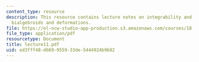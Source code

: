 ```yaml
---
content_type: resource
description: This resource contains lecture notes on integrability and spinors, lie
  bialgebroids and deformations.
file: https://ol-ocw-studio-app-production.s3.amazonaws.com/courses/18-969-topics-in-geometry-dirac-geometry-fall-2006/ed3fff48d669955933de5444924b9682_lecture11.pdf
file_type: application/pdf
resourcetype: Document
title: lecture11.pdf
uid: ed3fff48-d669-9559-33de-5444924b9682
---
```


